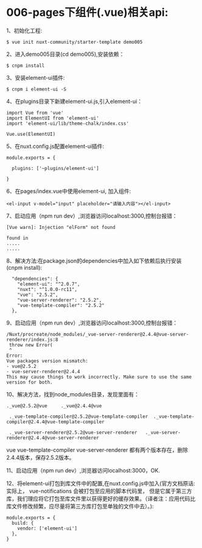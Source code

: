 006-pages下组件(.vue)相关api:
===

1、初始化工程:
```
$ vue init nuxt-community/starter-template demo005
```

2、进入demo005目录(cd demo005),安装依赖：
```
$ cnpm install
```

3、安装element-ui插件:
```
$ cnpm i element-ui -S
```

4、在plugins目录下新建element-ui.js,引入element-ui：
```
import Vue from 'vue'
import ElementUI from 'element-ui'
import 'element-ui/lib/theme-chalk/index.css'

Vue.use(ElementUI)

```

5、在nuxt.config.js配置element-ui插件:
```
module.exports = {

  plugins: ['~plugins/element-ui']
  
}
```

6、在pages/index.vue中使用element-ui, 加入组件:

```
<el-input v-model="input" placeholder="请输入内容"></el-input>
```

7、启动应用（npm run dev）,浏览器访问localhost:3000,控制台报错：

```
[Vue warn]: Injection "elForm" not found

found in
.....
.....

```
8、解决方法:在package.json的dependencies中加入如下依赖后执行安装 (cnpm install):
```
  "dependencies": {
    "element-ui": "^2.0.7",
    "nuxt": "^1.0.0-rc11",
    "vue": "2.5.2",
    "vue-server-renderer": "2.5.2",
    "vue-template-compiler": "2.5.2"
  },
```

9、启动应用（npm run dev）,浏览器访问localhost:3000,控制台报错：
```
/Nuxt/procreate/node_modules/_vue-server-renderer@2.4.4@vue-server-renderer/index.js:8
 throw new Error(
 ^
Error:
Vue packages version mismatch:
- vue@2.5.2
- vue-server-renderer@2.4.4
This may cause things to work incorrectly. Make sure to use the same version for both.
```

10、解决方法，找到node_modules目录，发现里面有：

```
._vue@2.5.2@vue     ._vue@2.4.4@vue  
 
 ._vue-template-compiler@2.5.2@vue-template-compiler  ._vue-template-compiler@2.4.4@vue-template-compiler
 
 ._vue-server-renderer@2.5.2@vue-server-renderer   ._vue-server-renderer@2.4.4@vue-server-renderer
```

vue  vue-template-compiler  vue-server-renderer 都有两个版本存在，删除2.4.4版本，保存2.5.2版本。


11、启动应用（npm run dev）,浏览器访问localhost:3000，OK.

12、将element-ui打包到库文件中的配置,在nuxt.config.js中加入(官方文档原话:实际上， vue-notifications 会被打包至应用的脚本代码里， 但是它属于第三方库，我们理应将它打包至库文件里以获得更好的缓存效果。（译者注：应用代码比库文件修改频繁，应尽量将第三方库打包至单独的文件中去）。):
```
module.exports = {
  build: {
    vendor: ['element-ui']
  },
}
```

